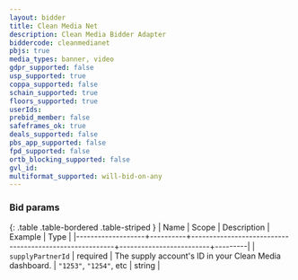 ```yaml
---
layout: bidder
title: Clean Media Net
description: Clean Media Bidder Adapter
biddercode: cleanmedianet
pbjs: true
media_types: banner, video
gdpr_supported: false
usp_supported: true
coppa_supported: false
schain_supported: true
floors_supported: true
userIds:
prebid_member: false
safeframes_ok: true
deals_supported: false
pbs_app_supported: false
fpd_supported: false
ortb_blocking_supported: false
gvl_id:
multiformat_supported: will-bid-on-any
---
```


### Bid params

{: .table .table-bordered .table-striped }
| Name | Scope | Description | Example | Type |
|-------------------+----------+--------------------------------------------------------+-------------------------+---------|
| `supplyPartnerId` | required | The supply account's ID in your Clean Media dashboard. | `"1253"`, `"1254"`, etc | string |

